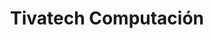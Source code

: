 ---
title: "Tivatech Computación"
url: /ciudad-autonoma-de-buenos-aires/tivatech-computacion/
shop: Computer
---